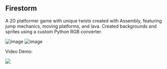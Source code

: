 ## Firestorm

A 2D platformer game with unique twists created with Assembly, featuring jump mechanics, moving platforms, and lava. Created backgrounds and sprites using a custom Python RGB converter.

![image](https://github.com/andrewaucie/platformgame/assets/110870107/79514c23-173d-4d19-8aae-71f9e8f79560)
![image](https://github.com/andrewaucie/platformgame/assets/110870107/d5badffc-3dd4-472c-8e84-a9fbba08f2cd)

Video Demo:

[![](http://markdown-videos-api.jorgenkh.no/youtube/AYIsV4lBkxs)](https://youtu.be/AYIsV4lBkxs)

